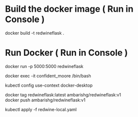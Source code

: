 # Build the docker image   ( Run in Console )       
docker build -t redwineflask .   

# Run Docker   ( Run in Console )    
docker run -p 5000:5000 redwineflask

<!-- docker exec -it <container name> /bin/bash  -->
docker exec -it  confident_moore /bin/bash 

<!-- kubectl config use-context my-cluster-name   -->
kubectl config use-context docker-desktop

docker tag  redwineflask:latest ambarishg/redwineflask:v1                   
docker push  ambarishg/redwineflask:v1             

kubectl apply -f redwine-local.yaml


